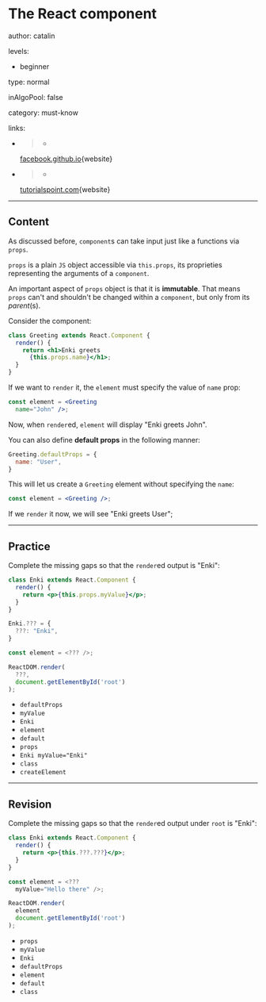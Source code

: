 # The **React** component
author: catalin

levels:

  - beginner

type: normal

inAlgoPool: false

category: must-know

links:


  - >-
    [facebook.github.io](https://facebook.github.io/react/docs/components-and-props.html){website}

  - >-
    [tutorialspoint.com](https://www.tutorialspoint.com/reactjs/reactjs_props_overview.htm){website}

---
## Content

As discussed before, `component`s can take input just like a functions via `props`.

`props` is a plain `JS` object accessible via `this.props`, its proprieties representing the arguments of a `component`.

An important aspect of `props` object is that it is **immutable**. That means `props` can't and shouldn't be changed within a `component`, but only from its *parent*(s).

Consider the component:
```jsx
class Greeting extends React.Component {
  render() {
    return <h1>Enki greets
      {this.props.name}</h1>;
  }
}
```

If we want to `render` it, the `element` must specify the value of `name` prop:
```jsx
const element = <Greeting
  name="John" />;
```

Now, when `render`ed, `element` will display "Enki greets John".

You can also define **default props** in the following manner:
```jsx
Greeting.defaultProps = {
  name: "User",
}
```

This will let us create a `Greeting` element without specifying the `name`:
```jsx
const element = <Greeting />;
```

If we `render` it now, we will see "Enki greets User";

---
## Practice

Complete the missing gaps so that the `render`ed output is "Enki":
```jsx
class Enki extends React.Component {
  render() {
    return <p>{this.props.myValue}</p>;
  }
}

Enki.??? = {
  ???: "Enki",
}

const element = <??? />;

ReactDOM.render(
  ???,
  document.getElementById('root')
);

```

* `defaultProps`
* `myValue`
* `Enki`
* `element`
* `default`
* `props`
* `Enki myValue="Enki"`
* `class`
* `createElement`

---
## Revision

Complete the missing gaps so that the `render`ed output under `root` is "Enki":

```jsx
class Enki extends React.Component {
  render() {
    return <p>{this.???.???}</p>;
  }
}

const element = <???
  myValue="Hello there" />;

ReactDOM.render(
  element
  document.getElementById('root')
);
```

* `props`
* `myValue`
* `Enki`
* `defaultProps`
* `element`
* `default`
* `class`

